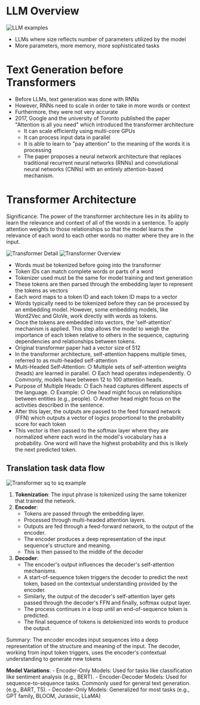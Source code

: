 # LLM Overview

![LLM examples](https://github.com/user-attachments/assets/56ed78bc-1ae5-4069-b4be-c057797d40d1)


- LLMs where size reflects number of parameters utilized by the model
- More parameters, more memory, more sophisticated tasks

# Text Generation before Transformers
- Before LLMs, text generation was done with RNNs
- However, RNNs need to scale in order to take in more words or context
- Furthermore, they were not very accurate
- 2017, Google and the university of Toronto published the paper "Attention is all you need" which introduced the transformer architecture
    - It can scale efficiently using multi-core GPUs
    - It can process input data in parallel
    - It is able to learn to "pay attention" to the meaning of the words it is processing
    - The paper proposes a neural network architecture that replaces traditional recurrent neural networks (RNNs) and convolutional neural networks (CNNs) with an entirely attention-based mechanism. 

# Transformer Architecture 

Significance: The power of the transformer architecture lies in its ability to learn the relevance and context of all of the words in a sentence. To apply attention weights to those relationships so that the model learns the relevance of each word to each other words no matter where they are in the input. 

![Transformer Detail](https://github.com/user-attachments/assets/56463dfe-0fba-417a-a8ff-7be63bd70d41)
![Transformer Overview](https://github.com/user-attachments/assets/f5dda45e-c4de-4830-ba59-97652cb34a24)


- Words must be tokenized before going into the transformer
- Token IDs can match complete words or parts of a word
- Tokenizer used must be the same for model training and text generation
- These tokens are then parsed through the embedding layer to represent the tokens as vectors
- Each word maps to a token ID and each token ID maps to a vector
- Words typically need to be tokenized before they can be processed by an embedding model. However, some embedding models, like Word2Vec and GloVe, work directly with words as tokens.
- Once the tokens are embedded into vectors, the 'self-attention' mechanism is applied. This step allows the model to weigh the importance of each token relative to others in the sequence, capturing dependencies and relationships between tokens.
- Original transformer paper had a vector size of 512
- In the transformer architecture, self-attention happens multiple times, referred to as multi-headed self-attention
- Multi-Headed Self-Attention:
    ○ Multiple sets of self-attention weights (heads) are learned in parallel.
    ○ Each head operates independently.
    ○ Commonly, models have between 12 to 100 attention heads.
- Purpose of Multiple Heads:
    ○ Each head captures different aspects of the language.
    ○ Example:
    ○ One head might focus on relationships between entities (e.g., people).
    ○ Another head might focus on the activities described in the sentence.
- After this layer, the outputs are passed to the feed forward network (FFN) which outputs a vector of logics proportional to the probability score for each token
- This vector is then passed to the softmax layer where they are normalized where each word in the model's vocabulary has a probability. One word will have the highest probability and this is likely the next predicted token. 

## Translation task data flow
![Transformer sq to sq example](https://github.com/user-attachments/assets/abc75d7b-76af-4615-bca6-03619e6c731d)

1. **Tokenization**: The input phrase is tokenized using the same tokenizer that trained the network.
2. **Encoder**:
    - Tokens are passed through the embedding layer.
    - Processed through multi-headed attention layers.
    - Outputs are fed through a feed-forward network, to the output of the encoder.
    - The encoder produces a deep representation of the input sequence's structure and meaning.
    - This is then passed to the middle of the decoder
3. **Decoder**:
    - The encoder's output influences the decoder's self-attention mechanisms.
    - A start-of-sequence token triggers the decoder to predict the next token, based on the contextual understanding provided by the encoder.
    - Similarly, the output of the decoder's self-attention layer gets passed through the decoder's FFN and finally, softmax output layer. 
    - The process continues in a loop until an end-of-sequence token is predicted.
    - The final sequence of tokens is detokenized into words to produce the output.

Summary: The encoder encodes input sequences into a deep representation of the structure and meaning of the input. The decoder, working from input token triggers, uses the encoder's contextual understanding to generate new tokens

**Model Variations**:
    - Encoder-Only Models: Used for tasks like classification like sentiment analysis (e.g., BERT).
    - Encoder-Decoder Models: Used for sequence-to-sequence tasks. Commonly used for general text generation. (e.g., BART, T5).
    - Decoder-Only Models: Generalized for most tasks (e.g., GPT family, BLOOM, Jurassic, LLaMA)
